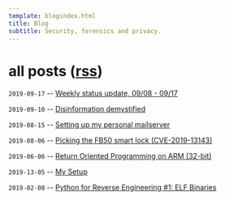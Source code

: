 ```yaml
---
template: blogindex.html
title: Blog
subtitle: Security, forensics and privacy.
---
```


# all posts ([rss](/blog/feed.xml))

`2019-09-17` -- [Weekly status update, 09/08 - 09/17](/blog/2019-09-17)

`2019-09-10` --  [Disinformation demystified](/blog/disinfo)

`2019-08-15` -- [Setting up my personal mailserver](/blog/mailserver)

`2019-08-06` -- [Picking the FB50 smart lock (CVE-2019-13143)](/blog/fb50)

`2019-06-06` -- [Return Oriented Programming on ARM (32-bit)](/blog/rop-on-arm)

`2019-13-05` -- [My Setup](/blog/my-setup)

`2019-02-08` -- [Python for Reverse Engineering #1: ELF Binaries](/blog/python-for-re-1/)

